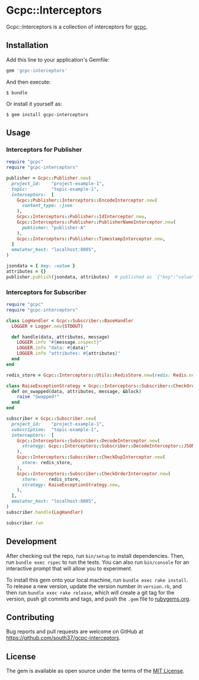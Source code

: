 # Gcpc::Interceptors

Gcpc::Interceptors is a collection of interceptors for [gcpc](https://github.com/south37/gcpc).

## Installation

Add this line to your application's Gemfile:

```ruby
gem 'gcpc-interceptors'
```

And then execute:

    $ bundle

Or install it yourself as:

    $ gem install gcpc-interceptors

## Usage

### Interceptors for Publisher

```ruby
require "gcpc"
require "gcpc-interceptors"

publisher = Gcpc::Publisher.new(
  project_id:    "project-example-1",
  topic:         "topic-example-1",
  interceptors:  [
    Gcpc::Publisher::Interceptors::EncodeInterceptor.new(
      content_type: :json
    ),
    Gcpc::Interceptors::Publisher::IdInterceptor.new,
    Gcpc::Interceptors::Publisher::PublisherNameInterceptor.new(
      publisher: "publisher-A"
    ),
    Gcpc::Interceptors::Publisher::TimestampInterceptor.new,
  ]
  emulator_host: "localhost:8085",
)

jsondata = { key: :value }
attributes = {}
publisher.publish(jsondata, attributes)  # published as `{"key":"value"}`, {"published_by":"publisher-A","published_at":"2019-03-01T00:00:00+00:00"}
```

### Interceptors for Subscriber

```ruby
require "gcpc"
require "gcpc-interceptors"

class LogHandler < Gcpc::Subscriber::BaseHandler
  LOGGER = Logger.new(STDOUT)

  def handle(data, attributes, message)
    LOGGER.info "#{message.inspect}"
    LOGGER.info "data: #{data}"
    LOGGER.info "attributes: #{attributes}"
  end
end

redis_store = Gcpc::Interceptors::Utils::RedisStore.new(redis: Redis.new(ENV["REDIS_URL"]))

class RaiseExceptionStrategy < Gcpc::Interceptors::Subscriber::CheckOrderInterceptor::BaseStrategy
  def on_swapped(data, attributes, message, &block)
    raise "Swapped!"
  end
end

subscriber = Gcpc::Subscriber.new(
  project_id:    "project-example-1",
  subscription:  "topic-example-1",
  interceptors:  [
    Gcpc::Interceptors::Subscriber::DecodeInterceptor.new(
      strategy: Gcpc::Interceptors::Subscriber::DecodeInterceptor::JSONStrategy.new,
    ),
    Gcpc::Interceptors::Subscriber::CheckDupInterceptor.new(
      store: redis_store,
    ),
    Gcpc::Interceptors::Subscriber::CheckOrderInterceptor.new(
      store:    redis_store,
      strategy: RaiseExceptionStrategy.new,
    ),
  ],
  emulator_host: "localhost:8085",
)
subscriber.handle(LogHandler)

subscriber.run
```

## Development

After checking out the repo, run `bin/setup` to install dependencies. Then, run `bundle exec rspec` to run the tests. You can also run `bin/console` for an interactive prompt that will allow you to experiment.

To install this gem onto your local machine, run `bundle exec rake install`. To release a new version, update the version number in `version.rb`, and then run `bundle exec rake release`, which will create a git tag for the version, push git commits and tags, and push the `.gem` file to [rubygems.org](https://rubygems.org).

## Contributing

Bug reports and pull requests are welcome on GitHub at https://github.com/south37/gcpc-interceptors.

## License

The gem is available as open source under the terms of the [MIT License](https://opensource.org/licenses/MIT).
